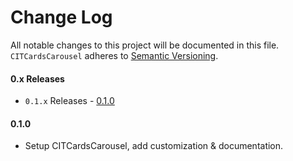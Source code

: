 # Change Log
All notable changes to this project will be documented in this file.
`CITCardsCarousel` adheres to [Semantic Versioning](https://semver.org/).

#### 0.x Releases
- `0.1.x` Releases - [0.1.0](#010)

#### 0.1.0

- Setup CITCardsCarousel, add customization & documentation.
